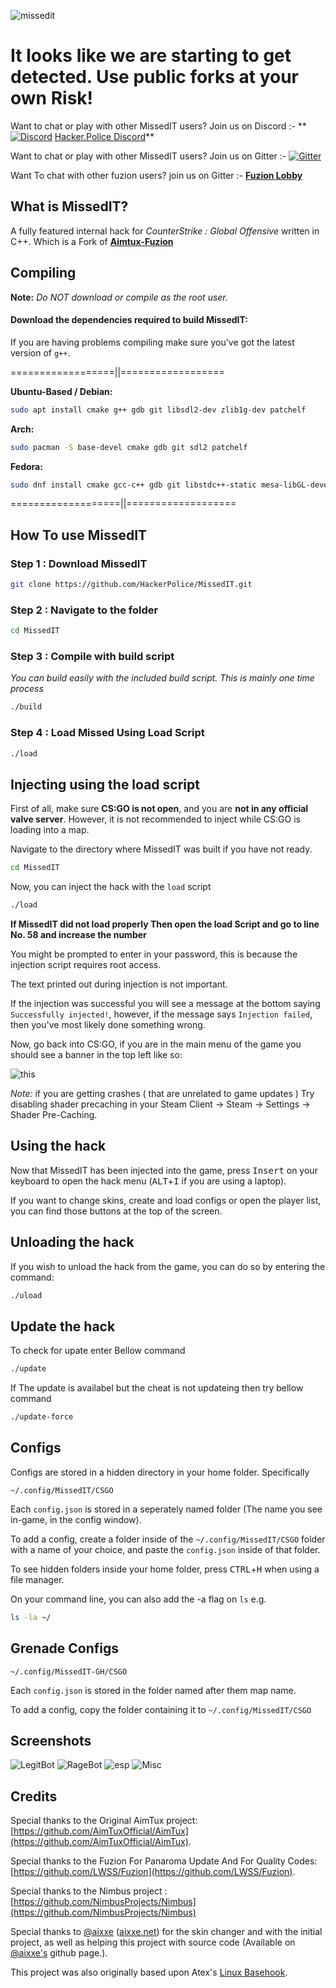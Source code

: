 ![missedit](Pictures/missedit.gif)

# It looks like we are starting to get detected. Use public forks at your own Risk! 

Want to chat or play with other MissedIT users? Join us on Discord :- ** [![Discord](https://badges.gitter.im/MissedIT-Fuzion-AimTux/community.svg)](https://discord.gg/PDtg8hd) [Hacker.Police Discord](https://discord.gg/PDtg8hd)**

Want to chat or play with other MissedIT users? Join us on Gitter :- [![Gitter](https://badges.gitter.im/MissedIT-Fuzion-AimTux/community.svg)](https://gitter.im/MissedIT-Fuzion-AimTux/community?utm_source=badge&utm_medium=badge&utm_campaign=pr-badge)

Want To chat with other fuzion users? join us on Gitter :- **[Fuzion Lobby](https://gitter.im/Aimtux-Fuzion)**

## What is MissedIT?

A fully featured internal hack for *CounterStrike : Global Offensive* written in C++. Which is a Fork of **[Aimtux-Fuzion](https://github.com/LWSS/Fuzion)**

## Compiling

**Note:** _Do NOT download or compile as the root user._

#### Download the dependencies required to build MissedIT:

If you are having problems compiling make sure you've got the latest version of `g++`.

==================||==================

__Ubuntu-Based / Debian:__
```bash
sudo apt install cmake g++ gdb git libsdl2-dev zlib1g-dev patchelf
```
__Arch:__
```bash
sudo pacman -S base-devel cmake gdb git sdl2 patchelf
```
__Fedora:__
```bash
sudo dnf install cmake gcc-c++ gdb git libstdc++-static mesa-libGL-devel SDL2-devel zlib-devel libX11-devel patchelf
```

===================||===================

## How To use MissedIT
### Step 1 : Download MissedIT
```bash
git clone https://github.com/HackerPolice/MissedIT.git
```
### Step 2 : Navigate to the folder
```bash
cd MissedIT
```
### Step 3 : Compile with build script
*You can build easily with the included build script. This is mainly one time process*
```bash
./build
```
### Step 4 : Load Missed Using Load Script
```bash
./load
```
## Injecting using the load script

First of all, make sure **CS:GO is not open**, and you are **not in any official valve server**. However, it is not recommended to inject while CS:GO is loading into a map. 

Navigate to the directory where MissedIT was built if you have not ready.
```bash
cd MissedIT
```
Now, you can inject the hack with the `load` script
```bash
./load
```
**If MissedIT did not load properly Then open the load Script and go to line No. 58 and increase the number**

You might be prompted to enter in your password, this is because the injection script requires root access.

The text printed out during injection is not important. 

If the injection was successful you will see a message at the bottom saying `Successfully injected!`, however, if the message says `Injection failed`, then you've most likely done something wrong.

Now, go back into CS:GO, if you are in the main menu of the game you should see a banner in the top left like so:

![this](Pictures/mainmenu-ss.png)

*Note:* if you are getting crashes ( that are unrelated to game updates ) Try disabling shader precaching in your Steam Client -> Steam -> Settings -> Shader Pre-Caching. 

## Using the hack

Now that MissedIT has been injected into the game, press <kbd>Insert</kbd> on your keyboard to open the hack menu (<kbd>ALT</kbd>+<kbd>I</kbd> if you are using a laptop).

If you want to change skins, create and load configs or open the player list, you can find those buttons at the top of the screen.


## Unloading the hack

If you wish to unload the hack from the game, you can do so by entering the command:
```bash
./uload
```
## Update the hack
To check for upate enter Bellow command
```bash
./update
```
If The update is availabel but the cheat is not updateing then try bellow command
```bash
./update-force
``` 
## Configs

Configs are stored in a hidden directory in your home folder. Specifically 
```
~/.config/MissedIT/CSGO
```

Each `config.json` is stored in a seperately named folder (The name you see in-game, in the config window). 

To add a config, create a folder inside of the `~/.config/MissedIT/CSGO` folder with a name of your choice, and paste the `config.json` inside of that folder.

To see hidden folders inside your home folder, press <kbd>CTRL</kbd>+<kbd>H</kbd> when using a file manager.

On your command line, you can also add the -a flag on `ls` e.g.
```bash
ls -la ~/
```


## Grenade Configs

```
~/.config/MissedIT-GH/CSGO
```

Each `config.json` is stored in the folder named after them map name.

To add a config, copy the folder containing it to `~/.config/MissedIT/CSGO`


## Screenshots

![LegitBot](Pictures/Screenshot1.png)
![RageBot](Pictures/Screenshot2.png)
![esp](Pictures/Screenshot3.png)
![Misc](Pictures/Screenshot4.png)


## Credits

Special thanks to the Original AimTux project: [https://github.com/AimTuxOfficial/AimTux](https://github.com/AimTuxOfficial/AimTux).

Special thanks to the Fuzion For Panaroma Update And For Quality Codes: [https://github.com/LWSS/Fuzion](https://github.com/LWSS/Fuzion).

Special thanks to the Nimbus project : [https://github.com/NimbusProjects/Nimbus](https://github.com/NimbusProjects/Nimbus)

Special thanks to [@aixxe](http://www.github.com/aixxe/) ([aixxe.net](http://www.aixxe.net)) for the skin changer and with the initial project, as well as helping this project with source code (Available on [@aixxe's](http://www.github.com/aixxe/) github page.).

This project was also originally based upon Atex's [Linux Basehook](http://unknowncheats.me/forum/counterstrike-global-offensive/181878-linux-basehook.html).
